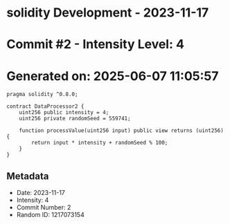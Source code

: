 ﻿# solidity Development - 2023-11-17
# Commit #2 - Intensity Level: 4
# Generated on: 2025-06-07 11:05:57
```solidity
pragma solidity ^0.8.0;

contract DataProcessor2 {
    uint256 public intensity = 4;
    uint256 private randomSeed = 559741;

    function processValue(uint256 input) public view returns (uint256) {
        return input * intensity + randomSeed % 100;
    }
}
```
## Metadata
- Date: 2023-11-17
- Intensity: 4
- Commit Number: 2
- Random ID: 1217073154
